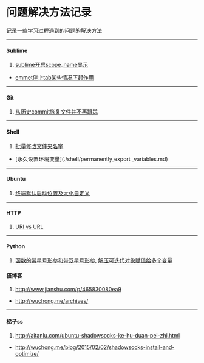 问题解决方法记录
================

记录一些学习过程遇到的问题的解决方法

---

#### Sublime

1. [sublime开启scope_name显示](./sublime/show_scope_name.md)
- [emmet停止tab某些情况下起作用](./sublime/disable_emmet_tab.md)

---

#### Git

1. [从历史commit恢复文件并不再跟踪](./git/git_update-index.md)

---

#### Shell

1. [批量修改文件夹名字](./shell/rename_folder.md)
- [永久设置环境变量](./shell/permanently_export _variables.md)

---

#### Ubuntu

1. [终端默认启动位置及大小自定义](./ubuntu/gnome_terminal.md)

---

#### HTTP

1. [URI vs URL](http://www.cnblogs.com/hust-ghtao/p/4724885.html#commentform)

---

#### Python
1. [函数的带星号形参和带双星号形参](http://www.math.pku.edu.cn/teachers/qiuzy/computing/basics/pb_file210.htm), [解压可迭代对象赋值给多个变量](http://python3-cookbook.readthedocs.org/zh_CN/latest/c01/p02_unpack_elements_from_iterables.html)

#### 搭博客

1. http://www.jianshu.com/p/465830080ea9
- http://wuchong.me/archives/

---

#### 梯子ss

1. http://aitanlu.com/ubuntu-shadowsocks-ke-hu-duan-pei-zhi.html
- http://wuchong.me/blog/2015/02/02/shadowsocks-install-and-optimize/
